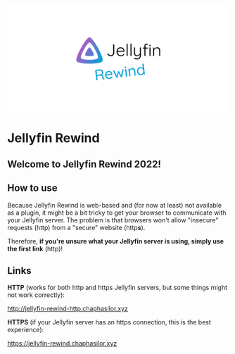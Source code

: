 ![Jellyfin Rewind Banner](Jellyfin%20Rewind%20Banner.png)

# Jellyfin Rewind

## Welcome to Jellyfin Rewind 2022!

## How to use

Because Jellyfin Rewind is web-based and (for now at least) not available as a plugin, it might be a bit tricky to get your browser to communicate with your Jellyfin server. The problem is that browsers won't allow "insecure" requests (http) from a "secure" website (http**s**).

Therefore, **if you're unsure what your Jellyfin server is using, simply use the first link** (http)!

## Links

**HTTP** (works for both http and https Jellyfin servers, but some things might not work correctly):

<http://jellyfin-rewind-http.chaphasilor.xyz>

**HTTPS** (if your Jellyfin server has an https connection, this is the best experience):

<https://jellyfin-rewind.chaphasilor.xyz>
